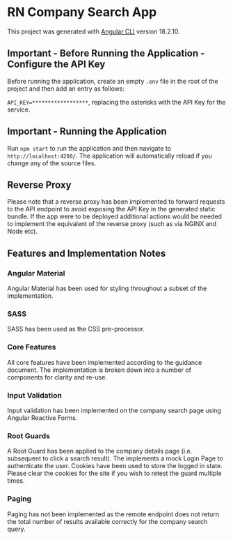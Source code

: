 # RN Company Search App

This project was generated with [Angular CLI](https://github.com/angular/angular-cli) version 18.2.10.

## Important - Before Running the Application - Configure the API Key

Before running the application, create an empty `.env` file in the root of the project and then add an entry as follows:

`API_KEY=******************`, replacing the asterisks with the API Key for the service.

## Important - Running the Application

Run `npm start` to run the application and then navigate to `http://localhost:4200/`. The application will automatically reload if you change any of the source files.

## Reverse Proxy

Please note that a reverse proxy has been implemented to forward requests to the API endpoint to avoid exposing the API Key in the generated static bundle. If the app were to be deployed additional actions would be needed to implement the equivalent of the reverse proxy (such as via NGINX and Node etc).

## Features and Implementation Notes

### Angular Material

Angular Material has been used for styling throughout a subset of the implementation.

### SASS

SASS has been used as the CSS pre-processor.

### Core Features

All core features have been implemented according to the guidance document. The implementation is broken down into a number of components for clarity and re-use.

### Input Validation

Input validation has been implemented on the company search page using Angular Reactive Forms.

### Root Guards

A Root Guard has been applied to the company details page (i.e. subsequent to click a search result). The implements a mock Login Page to authenticate the user. Cookies have been used to store the logged in state. Please clear the cookies for the site if you wish to retest the guard multiple times.

### Paging

Paging has not been implemented as the remote endpoint does not return the total number of results available correctly for the company search query.






